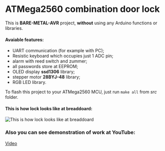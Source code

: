 # ATMega2560 combination door lock
This is **BARE-METAL-AVR** project, **without** using any Arduino functions or libraries.

#### Avaiable features:
* UART communication (for example with PC);
* Resistic keyboard which occupies just 1 ADC pin;
* alarm with reed switch and zummer;
* all passwords store at EEPROM;
* OLED display **ssd1306** library;
* stepper motor **28BYJ-48** library;
* RGB LED library.

To flash this project to your ATMega2560 MCU, just run `make all` from _src_ folder.

#### This is how lock looks like at breaddoard:
![This is how lock looks like at breaddoard](https://picua.org/images/2018/08/29/fdb3c1003496bf6d074d16317bc1e77a.jpg "")

### Also you can see demonstration of work at YouTube:
[Video](https://www.youtube.com/watch?v=Rg2NvHXRdqM)
 
